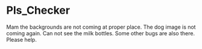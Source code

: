 # Pls_Checker
Mam the backgrounds are not coming at proper place. The dog image is not coming again. Can not see the milk bottles. Some other bugs are also there. Please help.
